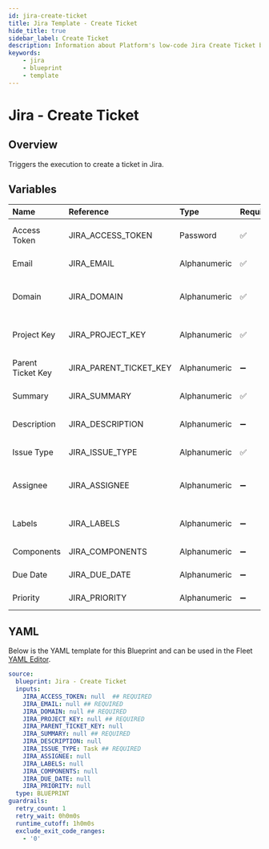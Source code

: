 ```yaml
---
id: jira-create-ticket
title: Jira Template - Create Ticket
hide_title: true
sidebar_label: Create Ticket
description: Information about Platform's low-code Jira Create Ticket blueprint. Creates a jira ticket 
keywords:
    - jira
    - blueprint
    - template
---
```


# Jira - Create Ticket

## Overview
Triggers the execution to create a ticket in Jira.


## Variables

| Name | Reference | Type | Required | Default | Options | Description |
|:-----|:----------|:-----|:---------|:--------|:--------|:------------|
| Access Token | JIRA_ACCESS_TOKEN  | Password |:white_check_mark: | - | - | https://support.atlassian.com/atlassian-account/docs/manage-api-tokens-for-your-atlassian-account/ |
| Email | JIRA_EMAIL  | Alphanumeric |:white_check_mark: | - | - | Email that is associated with the api token |
| Domain | JIRA_DOMAIN  | Alphanumeric |:white_check_mark: | - | - | The sub-domain of your Jira instance. For example if your jira instance url is https://shipyard.atlassian.net/ this value would be shipyard |
| Project Key | JIRA_PROJECT_KEY  | Alphanumeric |:white_check_mark: | - | - | The unique identifier for the Jira project where the ticket will be created.Normally 3-4 letters long |
| Parent Ticket Key | JIRA_PARENT_TICKET_KEY  | Alphanumeric |:heavy_minus_sign: | - | - | The key of the parent ticket if you want to create a subtask under an existing ticket. |
| Summary | JIRA_SUMMARY  | Alphanumeric |:white_check_mark: | - | - | A short summary or title describing the issue or task of the ticket. |
| Description | JIRA_DESCRIPTION  | Alphanumeric |:heavy_minus_sign: | - | - | A detailed description of the ticket, providing additional context or information. |
| Issue Type | JIRA_ISSUE_TYPE  | Alphanumeric |:white_check_mark: | `Task` | - | The type of the ticket, such as bug, task, improvement, or story |
| Assignee | JIRA_ASSIGNEE  | Alphanumeric |:heavy_minus_sign: | - | - | Email address of the User you want to assign the ticket to. If you would like for this to be the default assignee for the project use -1 |
| Labels | JIRA_LABELS  | Alphanumeric |:heavy_minus_sign: | - | - | Labels to tag and categorize the ticket. Multiple labels can be assigned by separating them with commas. |
| Components | JIRA_COMPONENTS  | Alphanumeric |:heavy_minus_sign: | - | - | Components of the Jira project to associate with the ticket. |
| Due Date | JIRA_DUE_DATE  | Alphanumeric |:heavy_minus_sign: | - | - | The due date you wish to assign the ticket |
| Priority | JIRA_PRIORITY  | Alphanumeric |:heavy_minus_sign: | - | - | The priority level of the ticket, indicating its importance or urgency. |


## YAML
Below is the YAML template for this Blueprint and can be used in the Fleet [YAML Editor](../../reference/fleets/yaml-editor.md).
```yaml
source:
  blueprint: Jira - Create Ticket
  inputs:
    JIRA_ACCESS_TOKEN: null  ## REQUIRED
    JIRA_EMAIL: null ## REQUIRED
    JIRA_DOMAIN: null ## REQUIRED
    JIRA_PROJECT_KEY: null ## REQUIRED
    JIRA_PARENT_TICKET_KEY: null
    JIRA_SUMMARY: null ## REQUIRED
    JIRA_DESCRIPTION: null
    JIRA_ISSUE_TYPE: Task ## REQUIRED
    JIRA_ASSIGNEE: null
    JIRA_LABELS: null
    JIRA_COMPONENTS: null
    JIRA_DUE_DATE: null
    JIRA_PRIORITY: null
  type: BLUEPRINT
guardrails:
  retry_count: 1
  retry_wait: 0h0m0s
  runtime_cutoff: 1h0m0s
  exclude_exit_code_ranges:
    - '0'

```
